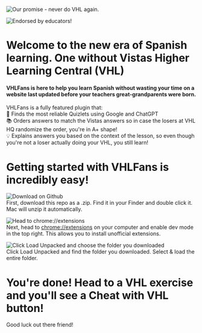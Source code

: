 ![Our promise - never do VHL again.](https://ununiquestorage.sfo2.cdn.digitaloceanspaces.com/VHLFansPromise.png)

![Endorsed by educators!](https://ununiquestorage.sfo2.cdn.digitaloceanspaces.com/VHLFansEndorsed.png)

# Welcome to the new era of Spanish learning. One without Vistas Higher Learning Central (VHL)

#### VHLFans is here to help you learn Spanish without wasting your time on a website last updated before your teachers great-grandparents were born.

VHLFans is a fully featured plugin that:<br>
🔎 Finds the most reliable Quizlets using Google and ChatGPT<br>
📚 Orders answers to match the Vistas answers so in case the losers at VHL HQ randomize the order, you're in A+ shape!<br>
💡 Explains answers you based on the context of the lesson, so even though you're not a loser actually doing your VHL, you still learn!

# Getting started with VHLFans is incredibly easy!<br>
![Download on Github](https://ununiquestorage.sfo2.cdn.digitaloceanspaces.com/CleanShot%202024-11-12%20at%2018.13.46.gif)<br>
First, download this repo as a .zip. Find it in your Finder and double click it. Mac will unzip it automatically.

![Head to chrome://extensions](https://ununiquestorage.sfo2.cdn.digitaloceanspaces.com/CleanShot%202024-11-12%20at%2018.16.09.gif)<br>
Next, head to [chrome://extensions](chrome://extensions) on your computer and enable dev mode in the top right. This allows you to install unofficial extensions.

![Click Load Unpacked and choose the folder you downloaded](https://ununiquestorage.sfo2.cdn.digitaloceanspaces.com/CleanShot%202024-11-12%20at%2018.19.05.gif)<br>
Click Load Unpacked and find the folder you downloaded. Select & load the entire folder.

# You're done! Head to a VHL exercise and you'll see a Cheat with VHL button!<br>
Good luck out there friend!
